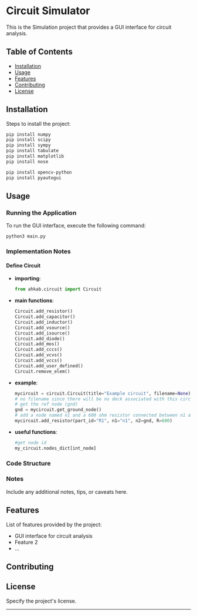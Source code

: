 # Circuit Simulator

This is the Simulation project that provides a GUI interface for circuit analysis.

## Table of Contents

- [Installation](#installation)
- [Usage](#usage)
- [Features](#features)
- [Contributing](#contributing)
- [License](#license)

## Installation

Steps to install the project:

```bash
pip install numpy
pip install scipy
pip install sympy
pip install tabulate
pip install matplotlib
pip install nose

pip install opencv-python
pip install pyautogui
```

## Usage

### Running the Application

To run the GUI interface, execute the following command:

```bash
python3 main.py
```

### Implementation Notes

#### Define Circuit

- **importing**:
    ```python
    from ahkab.circuit import Circuit
    ```
- **main functions**: 
    ```python
    Circuit.add_resistor()
    Circuit.add_capacitor()
    Circuit.add_inductor()
    Circuit.add_vsource()
    Circuit.add_isource()
    Circuit.add_diode()
    Circuit.add_mos()
    Circuit.add_cccs()
    Circuit.add_vcvs()
    Circuit.add_vccs()
    Circuit.add_user_defined()
    Circuit.remove_elem()
    ```
- **example**:
    ```python
    mycircuit = circuit.Circuit(title="Example circuit", filename=None)
    # no filename since there will be no deck associated with this circuit.
    # get the ref node (gnd)
    gnd = mycircuit.get_ground_node()
    # add a node named n1 and a 600 ohm resistor connected between n1 and gnd
    mycircuit.add_resistor(part_id="R1", n1="n1", n2=gnd, R=600)
    ```
- **useful functions**:
    ```python
    #get node id
    my_circuit.nodes_dict[int_node]
    ```
### Code Structure


### Notes

Include any additional notes, tips, or caveats here.

## Features

List of features provided by the project:

- GUI interface for circuit analysis
- Feature 2
- ...

## Contributing


## License

Specify the project's license.

---

